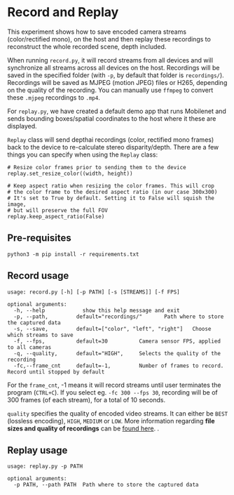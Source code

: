 # Record and Replay

This experiment shows how to save encoded camera streams (color/rectified mono), on the host and then replay these recordings to reconstruct
the whole recorded scene, depth included.

When running `record.py`, it will record streams from all devices and will synchronize all streams across all devices on the host. Recordings
will be saved in the specified folder (with `-p`, by default that folder is `recordings/`). Recordings will be saved as MJPEG (motion JPEG)
files or H265, depending on the quality of the recording. You can manually use `ffmpeg` to convert these `.mjpeg` recordings to `.mp4`.

For `replay.py`, we have created a default demo app that runs Mobilenet and sends bounding boxes/spatial coordinates to the host where
it these are displayed.

`Replay` class will send depthai recordings (color, rectified mono frames) back to the device to re-calculate stereo disparity/depth. There are a few things you can
specify when using the `Replay` class:

```
# Resize color frames prior to sending them to the device
replay.set_resize_color((width, height))

# Keep aspect ratio when resizing the color frames. This will crop
# the color frame to the desired aspect ratio (in our case 300x300)
# It's set to True by default. Setting it to False will squish the image,
# but will preserve the full FOV
replay.keep_aspect_ratio(False)
```


## Pre-requisites

```
python3 -m pip install -r requirements.txt
```

## Record usage
```
usage: record.py [-h] [-p PATH] [-s [STREAMS]] [-f FPS]

optional arguments:
  -h, --help            show this help message and exit
  -p, --path,         default="recordings/"       Path where to store the captured data
  -s, --save,         default=["color", "left", "right"]   Choose which streams to save
  -f, --fps,          default=30          Camera sensor FPS, applied to all cameras
  -q, --quality,      default="HIGH",     Selects the quality of the recording
  -fc,--frame_cnt     default=-1,         Number of frames to record. Record until stopped by default
```

For the `frame_cnt`, -1 means it will record streams until user terminates the program (`CTRL+C`). If you select eg. `-fc 300 --fps 30`, recording will be of 300 frames (of each stream), for a total of 10 seconds.

`quality` specifies the quality of encoded video streams. It can either be `BEST` (lossless encoding), `HIGH`, `MEDIUM` or `LOW`. More information regarding **file sizes and quality of recordings** can be [found here](encoding_quality/README.md).
.
## Replay usage
```
usage: replay.py -p PATH

optional arguments:
  -p PATH, --path PATH  Path where to store the captured data
```

